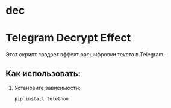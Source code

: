 # dec
 
# Telegram Decrypt Effect

Этот скрипт создает эффект расшифровки текста в Telegram.

## Как использовать:
1. Установите зависимости:
   ```bash
   pip install telethon